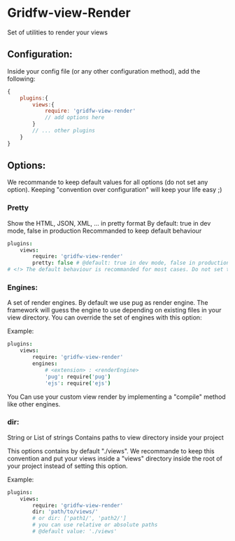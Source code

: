 # Gridfw-view-Render
Set of utilities to render your views

## Configuration:
Inside your config file (or any other configuration method), add the following:
```javascript
{
	plugins:{
		views:{
			require: 'gridfw-view-render'
			// add options here
		}
		// ... other plugins
	}
}
```

## Options:
We recommande to keep default values for all options (do not set any option). Keeping "convention over configuration" will keep your life easy ;)

### Pretty
Show the HTML, JSON, XML, ... in pretty format
By default: true in dev mode, false in production
Recommanded to keep default behaviour
```coffeescript
plugins:
	views:
		require: 'gridfw-view-render'
		pretty: false # @default: true in dev mode, false in production
# <!> The default behaviour is recommanded for most cases. Do not set this option.
```

### Engines:
A set of render engines.
By default we use pug as render engine.
The framework will guess the engine to use depending on existing files in your view directory.
You can override the set of engines with this option:

Example:
```coffeescript
plugins:
	views:
		require: 'gridfw-view-render'
		engines:
			# <extension> : <renderEngine>
			'pug': require('pug')
			'ejs': require('ejs')

```
You Can use your custom view render by implementing a "compile" method like other engines.

### dir:
String or List of strings
Contains paths to view directory inside your project

This options contains by default "./views". We recommande to keep this convention and put your views inside a "views" directory inside the root of your project instead of setting this option.

Example:
```coffeescript
plugins:
	views:
		require: 'gridfw-view-render'
		dir: 'path/to/views/'
		# or dir: ['path1/', 'path2/']
		# you can use relative or absolute paths
		# @default value: './views'

```